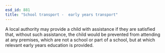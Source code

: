 ```yaml
---
esd_id: 881
title: "School transport -  early years transport"
---
```


A local authority may provide a child with assistance if they are satisfied that, without such assistance, the child would be prevented from attending at any premises, which are not a school or part of a school, but at which relevant early years education is provided.  

